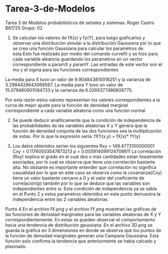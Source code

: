 # Tarea-3-de-Modelos
Tarea 3 de Modelos probabilisticos de señales y sistemas. 
Roger Castro
B61725
Grupo: 02

1. Se calculan los valores de fX(x) y fy(Y), para luego graficarlos y observar una distribución simular a la distribución Gaussiana por lo que se crea una función Gaussiana para calcular los paramétros de esta.Esto fue realizado por medio del comando curvefit y se hizo para cada variable aleatoria guardando los parametros en un vector correspondiente a paramX y paramY. Las entradas de este vector son el mu y el sigma para las funciones correspondientes

La media para X tuvo un valor de 9.904843810018251 y la varianza de 3.2994428643069567.
La media para Y tuvo un valor de 15.079460901084733 y la varianza de 6.0269377486808775.

Por esta razón estos valores representan los valores correspondientes a la curva de mejor ajuste para la función de densidad marginal correspondiente a cada variable aleatoria como una función normal 

2. Se puede deducir analíticamente que la condición de independencia de las probabilidades de las variables aleatorias X y Y genera que la función de densidad conjunta de las dos funciones sea la multiplicación de estas. Por lo que la expresión sería:
                                                                  fXY(x,y) = fX(x)* fY(y)

3. Los datos obtenidos serían los siguientes
Rxy = 149.4773100000001 
Cxy = 0.11760503547873213 
p = 0.005914099124709811
La correlación (Rxy) explica el grado en el cual dos o más cantidades están linealmente asociadas, por lo cual se observa que tiene una correlación bastante alta. No obstante es importante entender que correlación no significa casualidad por lo que en este caso se observa como la covarianza(Cxy) tiene un valor bastante cercano a 0 y el valor del coeficiente de correlación(p) también por lo que se deduce que las variables son independientes entre sí. Esta condición de independencia ya se sabía en el Punto 2 y estos parametros obtenidos en este punto demuestra la independencia entre las 2 variables aleatorias

Punto 4
En el archivo fX.png y el archivo fY.png muestran las gráficas de las funciones de densidad marginales para las variables aleatorias de X y Y correspondientemente. En estas se pueden observar el comportamiento hacia una tendencia de distribución gaussiana. 
En el archivo 3D.png se guarda la gráfica en 3 dimensiones en donde se observa que los puntos de la función de densidad marginales generan una Campana Gaussiana. Esta función solo confirma la tendencia que anteriormente se había calcado y plasmado.

